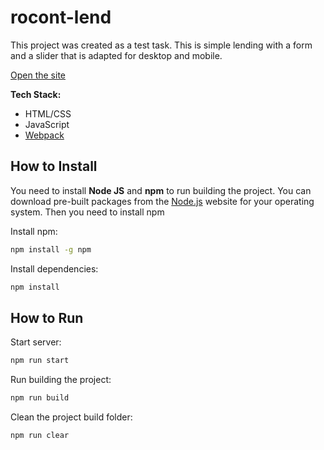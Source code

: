 # rocont-lend

This project was created as a test task.
This is simple lending with a form and a slider that is adapted for desktop and mobile.

[Open the site](https://darmush.github.io/rocont-lend/)

**Tech Stack:**

- HTML/CSS
- JavaScript
- [Webpack](https://webpack.js.org/)

## How to Install

You need to install **Node JS** and **npm** to run building the project.
You can download pre-built packages from the [Node.js](https://nodejs.org/en/) website for your operating system. Then you need to install npm

Install npm:

```sh
npm install -g npm
```

Install dependencies:

```sh
npm install
```

## How to Run

Start server:

```sh
npm run start
```

Run building the project:

```sh
npm run build
```

Clean the project build folder:

```sh
npm run clear
```
